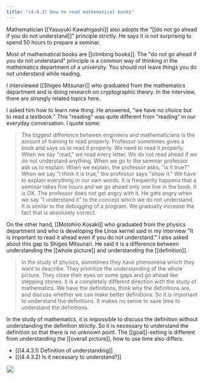 ```yaml
---
title: "(4.4.3) How to read mathematical books"
---
```


Mathematician [[Yasuyuki Kawahigashi]] also adopts the "[[do not go ahead if you do not understand]]" principle strictly. He says it is not surprising to spend 50 hours to prepare a seminar.

Most of mathematical books are [[climbing books]]. The "do not go ahead if you do not understand" principle is a common way of thinking in the mathematics department of a university. You should not leave things you do not understand while reading.

I interviewed [[Shigeo Mitsunari]] who graduated from the mathematics department and is doing research on cryptographic theory. In the interview, there are strongly related topics here.

I asked him how to learn new thing. He answered, "we have no choice but to read a textbook." This "reading" was quite different from "reading" in our everyday conversation. I quote some:

>  The biggest difference between engineers and mathematicians is the amount of training to read properly. Professor sometimes gives a book and says us to read it properly. We need to read it properly.
> When we say "read," we read every letter. We do not read ahead if we do not understand anything. When we go to the seminar professor ask us to explain. When we explain, the professor asks, "is it true?" When we say "I think it is true," the professor says "show it." We have to explain everything in our own words. It is frequently happens that a seminar takes five hours and we go ahead only one line in the book. It is OK. The professor does not get angry with it. He gets angry when we say "I understand it" to the concept which we do not understand. It is similar to the debugging of a program. We gradually increase the fact that is absolutely correct.

On the other hand, [[Motohiro Kosaki]] who graduated from the physics department and who is developing the Linux kernel said in my interview "It is important to read it ahead even if you do not understand." I also asked about this gap to Shigeo Mitsunari. He said it is a difference between understanding the [[whole picture]] and understanding the [[definition]].

> In the study of physics, sometimes they have phenomena which they want to describe. They prioritize the understanding of the whole picture. They close their eyes on some gaps and go ahead like stepping stones.
> It is a completely different direction with the study of mathematics. We have the definitions, think why the definitions are, and discuss whether we can make better definitions. So it is important to understand the definitions. It makes no sense to save time to understand the definitions.

In the study of mathematics, it is impossible to discuss the definition without understanding the definition strictly. So it is necessary to understand the definition so that there is no unknown point. The [[goal]]-setting is different from understanding the [[overall picture]], how to use time also differs.

- [[(4.4.3.1) Definition of understanding]]
- [[(4.4.3.2) Is it necessary to understand?]]


<img src='https://scrapbox.io/api/pages/nishio-en/en/icon' alt='en.icon' height="19.5"/>
